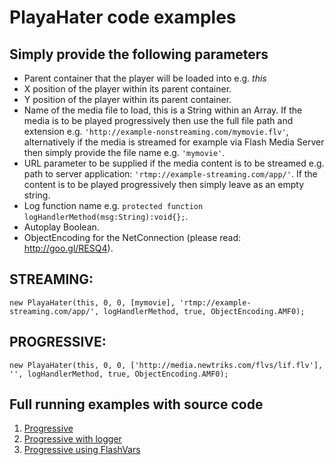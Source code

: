 PlayaHater code examples
========================

Simply provide the following parameters
----------------------------------------

* Parent container that the player will be loaded into e.g. <em>this</em>
* X position of the player within its parent container.
* Y position of the player within its parent container.
* Name of the media file to load, this is a String within an Array.  If the media is to be played progressively then use the full file path and extension e.g. `'http://example-nonstreaming.com/mymovie.flv'`, alternatively if the media is streamed for example via Flash Media Server then simply provide the file name e.g. `'mymovie'`.
* URL parameter to be supplied if the media content is to be streamed e.g. path to server application: `'rtmp://example-streaming.com/app/'`.  If the content is to be played progressively then simply leave as an empty string.
* Log function name e.g. `protected function logHandlerMethod(msg:String):void{};`.
* Autoplay Boolean.
* ObjectEncoding for the NetConnection (please read: http://goo.gl/RESQ4).

STREAMING:
----------

`new PlayaHater(this, 0, 0, [mymovie], 'rtmp://example-streaming.com/app/', logHandlerMethod, true, ObjectEncoding.AMF0);`

PROGRESSIVE:
------------

`new PlayaHater(this, 0, 0, ['http://media.newtriks.com/flvs/lif.flv'], '', logHandlerMethod, true, ObjectEncoding.AMF0);`

Full running examples with source code
--------------------------------------

1) [Progressive][1]
2) [Progressive with logger][2]
3) [Progressive using FlashVars][3]

[1]: https://github.com/newtriks/PlayaHater/tree/master/src/examples/progressive
[2]: https://github.com/newtriks/PlayaHater/tree/master/src/examples/progressive_logger
[3]: https://github.com/newtriks/PlayaHater/tree/master/src/examples/progressive_flashvars


